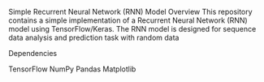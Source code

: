 Simple Recurrent Neural Network (RNN) Model
Overview
This repository contains a simple implementation of a Recurrent Neural Network (RNN) model using TensorFlow/Keras. The RNN model is designed for sequence data analysis and prediction task with random data 

Dependencies

TensorFlow
NumPy
Pandas
Matplotlib
